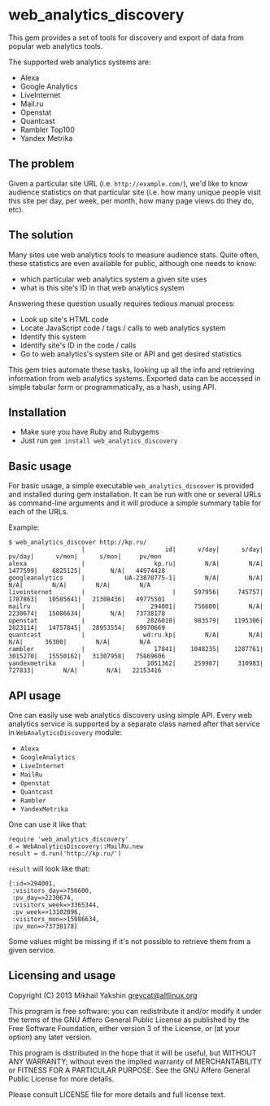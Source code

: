 # web_analytics_discovery

This gem provides a set of tools for discovery and export of data from
popular web analytics tools.

The supported web analytics systems are:

* Alexa
* Google Analytics
* LiveInternet
* Mail.ru
* Openstat
* Quantcast
* Rambler Top100
* Yandex Metrika

## The problem

Given a particular site URL (i.e. `http://example.com/`), we'd like to
know audience statistics on that particular site (i.e. how many unique
people visit this site per day, per week, per month, how many page views
do they do, etc).

## The solution

Many sites use web analytics tools to measure audience stats. Quite
often, these statistics are even available for public, although one needs to know:

* which particular web analytics system a given site uses
* what is this site's ID in that web analytics system

Answering these question usually requires tedious manual process:

* Look up site's HTML code
* Locate JavaScript code / tags / calls to web analytics system
* Identify this system
* Identify site's ID in the code / calls
* Go to web analytics's system site or API and get desired statistics

This gem tries automate these tasks, looking up all the info and
retrieving information from web analytics systems. Exported data can
be accessed in simple tabular form or programmatically, as a hash,
using API.

## Installation

* Make sure you have Ruby and Rubygems
* Just run `gem install web_analytics_discovery`

## Basic usage

For basic usage, a simple executable `web_analytics_discover` is
provided and installed during gem installation. It can be run with one
or several URLs as command-line arguments and it will produce a simple
summary table for each of the URLs.

Example:

    $ web_analytics_discover http://kp.ru/
                        |                      id|      v/day|      s/day|     pv/day|      v/mon|      s/mon|     pv/mon
    alexa               |                   kp.ru|        N/A|        N/A|    1477599|    6825125|        N/A|   44974428
    googleanalytics     |           UA-23870775-1|        N/A|        N/A|        N/A|        N/A|        N/A|        N/A
    liveinternet        |                        |     597956|     745757|    1787863|   10585641|   21308436|   49775501
    mailru              |                  294001|     756600|        N/A|    2230674|   15086634|        N/A|   73738178
    openstat            |                 2026010|     983579|    1195306|    2823114|   14757845|   28953554|   69970669
    quantcast           |                wd:ru.kp|        N/A|        N/A|        N/A|      36300|        N/A|        N/A
    rambler             |                   17841|    1048235|    1287761|    3015270|   15550162|   31307958|   75869606
    yandexmetrika       |                 1051362|     259987|     310983|     727833|        N/A|        N/A|   22153416

## API usage

One can easily use web analytics discovery using simple API. Every web
analytics service is supported by a separate class named after that
service in `WebAnalyticsDiscovery` module:

* `Alexa`
* `GoogleAnalytics`
* `LiveInternet`
* `MailRu`
* `Openstat`
* `Quantcast`
* `Rambler`
* `YandexMetrika`

One can use it like that:

    require 'web_analytics_discovery'
    d = WebAnalyticsDiscovery::MailRu.new
    result = d.run('http://kp.ru/')

`result` will look like that:

    {:id=>294001,
     :visitors_day=>756600,
     :pv_day=>2230674,
     :visitors_week=>3365344,
     :pv_week=>13102096,
     :visitors_mon=>15086634,
     :pv_mon=>73738178}

Some values might be missing if it's not possible to retrieve them
from a given service.

## Licensing and usage

Copyright (C) 2013  Mikhail Yakshin <greycat@altlinux.org>

This program is free software: you can redistribute it and/or modify
it under the terms of the GNU Affero General Public License as
published by the Free Software Foundation, either version 3 of the
License, or (at your option) any later version.

This program is distributed in the hope that it will be useful, but
WITHOUT ANY WARRANTY; without even the implied warranty of
MERCHANTABILITY or FITNESS FOR A PARTICULAR PURPOSE. See the GNU
Affero General Public License for more details.

Please consult LICENSE file for more details and full license text.

